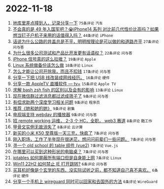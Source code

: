# 2022-11-18

1. [地库里差点撞到人，记录分享一下](https://www.v2ex.com/t/896102) `75条评论` `汽车`
1. [不会真的是 49 年入国军吧？😭iPhone14 系列 对比前几代性价比高吗？如果想当钉子户机子来用的话值得入吗？](https://www.v2ex.com/t/896132) `44条评论` `iPhone`
1. [话说为什么公路的井盖总是不平，明明按理论是可以做的和道路齐平](https://www.v2ex.com/t/896118) `27条评论` `问与答`
1. [为什么很多公司测试和产品比开发更有话语权？](https://www.v2ex.com/t/896101) `22条评论` `问与答`
1. [iPhone 信号真的这么拉嚒？](https://www.v2ex.com/t/896159) `19条评论` `Apple`
1. [Linux 系统做备份该怎么做](https://www.v2ex.com/t/896119) `18条评论` `Linux`
1. [怎么才能让公司开除我，而且不扣钱](https://www.v2ex.com/t/896133) `17条评论` `问与答`
1. [分享一下把 USB 线改装成网线经历。](https://www.v2ex.com/t/896120) `16条评论` `硬件`
1. [分享一款 AppleTV 直播软件 — tv+](https://www.v2ex.com/t/896152) `15条评论` `Apple TV`
1. [求解 bash zsh fish 的区别以及会有的影响](https://www.v2ex.com/t/896148) `13条评论` `Linux`
1. [现在微信群过滤消息都过滤成筛子了](https://www.v2ex.com/t/896169) `9条评论` `问与答`
1. [有偿求助两个深度学习相关问题](https://www.v2ex.com/t/896115) `9条评论` `程序员`
1. [推荐《她和她的她》](https://www.v2ex.com/t/896096) `9条评论` `剧集`
1. [电视端支持 webdav 的播放器](https://www.v2ex.com/t/896095) `9条评论` `问与答`
1. [招 remote working 运维， 2-3 个 HC，全职， web3 赛道](https://www.v2ex.com/t/896156) `8条评论` `酷工作`
1. [甲骨文实例无故消失了](https://www.v2ex.com/t/896128) `8条评论` `云计算`
1. [新买的小米 K50 至尊版一天三充，快疯了](https://www.v2ex.com/t/896170) `7条评论` `问与答`
1. [刚入职场，工作了半年现在很迷茫，想问问前辈们一些问题。](https://www.v2ex.com/t/896149) `7条评论` `问与答`
1. [寻一个 old school 的 table 组件 (vue2)](https://www.v2ex.com/t/896142) `7条评论` `Vue.js`
1. [在哪里可以买到这种形状的电脑桌？](https://www.v2ex.com/t/896140) `7条评论` `问与答`
1. [iptables 如何屏蔽所有端口但是自身能上网](https://www.v2ex.com/t/896124) `7条评论` `Linux`
1. [Win11 22H2 如何禁止 IE 打开跳转?](https://www.v2ex.com/t/896147) `6条评论` `问与答`
1. [买耳机好像是个玄学的东西，没实际试听之前，都不知道自己喜不喜欢。](https://www.v2ex.com/t/896146) `6条评论` `硬件`
1. [分享一个手机上 wireguard 同时可以回家和去国外的方法](https://www.v2ex.com/t/896122) `6条评论` `WireGuard`
